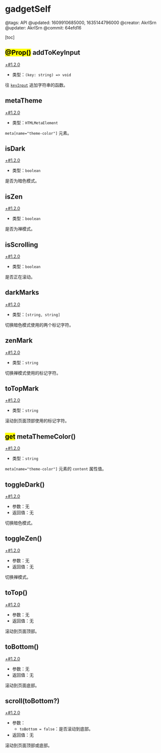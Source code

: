 # gadgetSelf

@tags: API
@updated: 1609910685000, 1635144796000
@creator: AkrISrn
@updater: AkrISrn
@commit: 64efd16

[toc]

## <mark>@Prop()</mark> addToKeyInput

[+#1.2.0](/snippets/latest-version.md)

- 类型：`(key: string) => void`

往 [`keyInput`](/zh/api/appSelf.md "#") 追加字符串的函数。

## metaTheme

[+#1.2.0](/snippets/latest-version.md)

- 类型：`HTMLMetaElement`

`meta[name="theme-color"]` 元素。

## isDark

[+#1.2.0](/snippets/latest-version.md)

- 类型：`boolean`

是否为暗色模式。

## isZen

[+#1.2.0](/snippets/latest-version.md)

- 类型：`boolean`

是否为禅模式。

## isScrolling

[+#1.2.0](/snippets/latest-version.md)

- 类型：`boolean`

是否正在滚动。

## darkMarks

[+#1.2.0](/snippets/latest-version.md)

- 类型：`[string, string]`

切换暗色模式使用的两个标记字符。

## zenMark

[+#1.2.0](/snippets/latest-version.md)

- 类型：`string`

切换禅模式使用的标记字符。

## toTopMark

[+#1.2.0](/snippets/latest-version.md)

- 类型：`string`

滚动到页面顶部使用的标记字符。

## <mark>get</mark> metaThemeColor()

[+#1.2.0](/snippets/latest-version.md)

- 类型：`string`

`meta[name="theme-color"]` 元素的 `content` 属性值。

## toggleDark()

[+#1.2.0](/snippets/latest-version.md)

- 参数：无
- 返回值：无

切换暗色模式。

## toggleZen()

[+#1.2.0](/snippets/latest-version.md)

- 参数：无
- 返回值：无

切换禅模式。

## toTop()

[+#1.2.0](/snippets/latest-version.md)

- 参数：无
- 返回值：无

滚动到页面顶部。

## toBottom()

[+#1.2.0](/snippets/latest-version.md)

- 参数：无
- 返回值：无

滚动到页面底部。

## scroll(toBottom?)

[+#1.2.0](/snippets/latest-version.md)

- 参数：
    - `toBottom = false`：是否滚动到底部。
- 返回值：无

滚动到页面顶部或底部。
